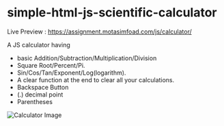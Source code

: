 # simple-html-js-scientific-calculator 

Live Preview : https://assignment.motasimfoad.com/js/calculator/

A JS calculator having 

- basic Addition/Subtraction/Multiplication/Division 
- Square Root/Percent/Pi. 
- Sin/Cos/Tan/Exponent/Log(logarithm). 
- A clear function at the end to clear all your calculations.  
- Backspace Button
- (.) decimal point
- Parentheses

![Calculator Image](https://motasimfoad.com/webasset/calculator/calc.png)

